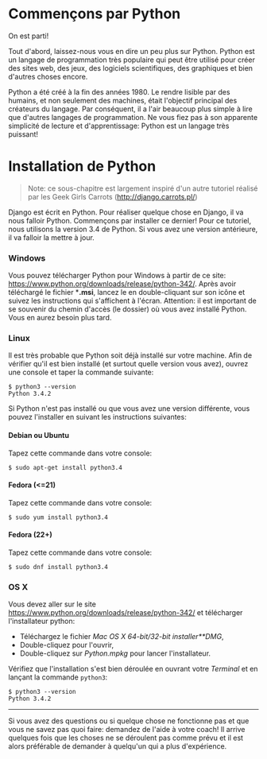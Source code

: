 # Commençons par Python

On est parti!

Tout d'abord, laissez-nous vous en dire un peu plus sur Python. Python est un langage de programmation très populaire qui peut être utilisé pour créer des sites web, des jeux, des logiciels scientifiques, des graphiques et bien d'autres choses encore.

Python a été créé à la fin des années 1980. Le rendre lisible par des humains, et non seulement des machines, était l'objectif principal des créateurs du langage. Par conséquent, il a l'air beaucoup plus simple à lire que d'autres langages de programmation. Ne vous fiez pas à son apparente simplicité de lecture et d'apprentissage: Python est un langage très puissant!


# Installation de Python

> Note: ce sous-chapitre est largement inspiré d'un autre tutoriel réalisé par les Geek Girls Carrots (http://django.carrots.pl/)

Django est écrit en Python. Pour réaliser quelque chose en Django, il va nous falloir Python. Commençons par installer ce dernier! Pour ce tutoriel, nous utilisons la version 3.4 de Python. Si vous avez une version antérieure, il va falloir la mettre à jour.


### Windows

Vous pouvez télécharger Python pour Windows à partir de ce site: https://www.python.org/downloads/release/python-342/. Après avoir téléchargé le fichier ***.msi**, lancez le en double-cliquant sur son icône et suivez les instructions qui s'affichent à l'écran. Attention: il est important de se souvenir du chemin d'accès (le dossier) où vous avez installé Python. Vous en aurez besoin plus tard.


### Linux

Il est très probable que Python soit déjà installé sur votre machine. Afin de vérifier qu'il est bien installé (et surtout quelle version vous avez), ouvrez une console et taper la commande suivante:

    $ python3 --version
    Python 3.4.2

Si Python n'est pas installé ou que vous avez une version différente, vous pouvez l'installer en suivant les instructions suivantes:


#### Debian ou Ubuntu

Tapez cette commande dans votre console:

    $ sudo apt-get install python3.4


#### Fedora (<=21)

Tapez cette commande dans votre console:

    $ sudo yum install python3.4


#### Fedora (22+)

Tapez cette commande dans votre console:

    $ sudo dnf install python3.4


### OS X

Vous devez aller sur le site https://www.python.org/downloads/release/python-342/ et télécharger l'installateur python:

*   Téléchargez le fichier *Mac OS X 64-bit/32-bit installer**DMG*,
*   Double-cliquez pour l'ouvrir,
*   Double-cliquez sur *Python.mpkg* pour lancer l'installateur.

Vérifiez que l'installation s'est bien déroulée en ouvrant votre *Terminal* et en lançant la commande `python3`:

    $ python3 --version
    Python 3.4.2
    

* * *

Si vous avez des questions ou si quelque chose ne fonctionne pas et que vous ne savez pas quoi faire: demandez de l'aide à votre coach! Il arrive quelques fois que les choses ne se déroulent pas comme prévu et il est alors préférable de demander à quelqu'un qui a plus d'expérience.
